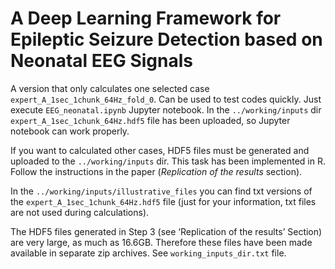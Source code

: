 # A Deep Learning Framework for Epileptic Seizure Detection based on Neonatal EEG Signals

A version that only calculates one selected case `expert_A_1sec_1chunk_64Hz_fold_0`. 
Can be used to test codes quickly. Just execute `EEG_neonatal.ipynb` Jupyter notebook. 
In the `../working/inputs` dir `expert_A_1sec_1chunk_64Hz.hdf5` file has been uploaded, so
Jupyter notebook can work properly.

If you want to calculated other cases, HDF5 files must be generated and uploaded to
the `../working/inputs` dir. This task has been implemented in R. Follow the instructions 
in the paper (*Replication of the results* section).

In the `../working/inputs/illustrative_files` you can find txt versions of the 
`expert_A_1sec_1chunk_64Hz.hdf5` file (just for your information, txt files are not 
used during calculations).

The HDF5 files generated in Step 3 (see ‘Replication of the results’ Section) are very large, 
as much as 16.6GB. Therefore these files have been made available in separate zip archives.
See `working_inputs_dir.txt` file.

